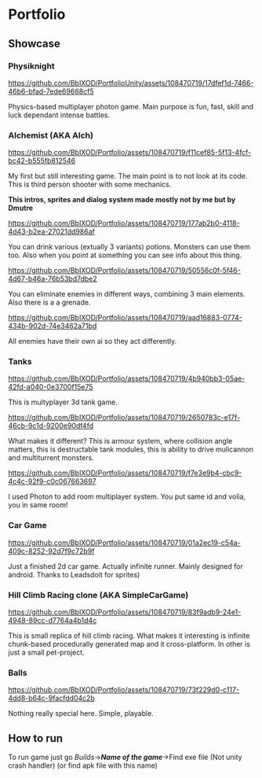 # Portfolio
## Showcase
### Physiknight


https://github.com/BbIXOD/PortfolioUnity/assets/108470719/17dfef1d-7466-46b6-bfad-7ede69668cf5


Physics-based multiplayer photon game. Main purpose is fun, fast, skill and luck dependant intense battles.
### Alchemist (AKA Alch)

https://github.com/BbIXOD/Portfolio/assets/108470719/f11cef85-5f13-4fcf-bc42-b555fb812546

My first but still interesting game. The main point is to not look at its code. This is third person shooter with some mechanics.

__This intros, sprites and dialog system made mostly not by me but by Dmutre__


https://github.com/BbIXOD/Portfolio/assets/108470719/177ab2b0-4118-4d43-b2ea-27021dd986af


You can drink various (extually 3 variants) potions. Monsters can use them too. Also when you point at something you can see info about this thing.


https://github.com/BbIXOD/Portfolio/assets/108470719/50556c0f-5f46-4d67-b46a-76b53bd7dbe2


You can eliminate enemies in different ways, combining 3 main elements. Also there is a a grenade.


https://github.com/BbIXOD/Portfolio/assets/108470719/aad16883-0774-434b-902d-74e3462a71bd


All enemies have their own ai so they act differently.

### Tanks


https://github.com/BbIXOD/Portfolio/assets/108470719/4b940bb3-05ae-42fd-a040-0e3700f15e75


This is multyplayer 3d tank game.

https://github.com/BbIXOD/Portfolio/assets/108470719/2650783c-e17f-46cb-9c1d-9200e90df4fd


What makes it different? This is armour system, where collision angle matters, this is destructable tank modules, this is ability to drive mulicannon and multiturrent monsters.


https://github.com/BbIXOD/Portfolio/assets/108470719/f7e3e9b4-cbc9-4c4c-92f9-c0c067663697


I used Photon to add room multiplayer system. You put same id and volia, you in same room!

### Car Game


https://github.com/BbIXOD/Portfolio/assets/108470719/01a2ec19-c54a-409c-8252-92d7f9c72b9f


Just a finished 2d car game. Actually infinite runner. Mainly designed for android. Thanks to Leadsdoit for sprites)

### Hill Climb Racing clone (AKA SimpleCarGame)


https://github.com/BbIXOD/Portfolio/assets/108470719/83f9adb9-24e1-4948-89cc-d7764a4b1d4c


This is small replica of hill climb racing. What makes it interesting is infinite chunk-based procedurally generated map and it cross-platform. In other is just a small pet-project. 

### Balls


https://github.com/BbIXOD/Portfolio/assets/108470719/73f229d0-c117-4dd8-b64c-9facfdd04c2b


Nothing really special here. Simple, playable.
## How to run
To run game just go _Builds_->___Name of the game___->Find exe file (Not unity crash handler) (or find apk file with this name)
